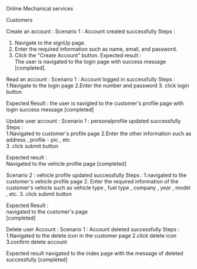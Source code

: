 Online Mechanical services  


Customers  

Create an account :
Scenario 1 : Account created successfully 
Steps  :  
  1. Navigate to the signUp page.
  2. Enter the required information such as name, email, and password.
  3. Click the "Create Account" button.
Expected result :   
    The user is navigated to the login page with success message 
    [completed].
    
Read an account :
Scenario 1 : Account logged in successfully 
Steps :  
    1.Navigate to the login page 
    2.Enter the number and password 
    3. click login button 
    
Expected Result : 
       the user is navigted to the customer's profile page with login success message 
       [completed]


Update user account : 
Scenario 1 :  personalprofile updated successfully 
Steps :  
      1.Navigated to customer's profile page 
      2.Enter the other information such as address , profile - pic , etc   
      3. click submit button 

Expected result :  
      Navigated to the vehicle profile page 
      [completed]
      
Scenario 2 :  vehicle profile updated successfully 
Steps : 
     1.navigated to the customer's vehicle profile page 
     2. Enter the required information of the customer's vehicle such as vehicle type , fuel type , company , year , model , etc.
     3. click submit button 
     
Expected Result :  
      navigated to the customer's page  
      [completed]
      
      
      
Delete user Account : 
Scenario 1 : Account deleted successfully 
Steps :
      1.Navigated to the delete icon in the customer page 
      2.click delete icon 
      3.confirm delete account 
      
Expected result 
      navigated to the index page with the message of deleted successfully 
      [completed]

    
    


